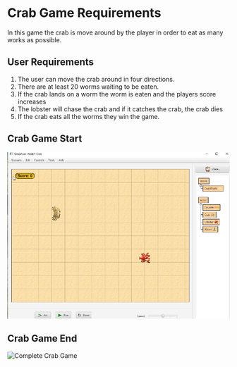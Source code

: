 # Crab Game Requirements
In this game the crab is move around by the player in order to eat as many works as possible.

## User Requirements
1. The user can move the crab around in four directions.
2. There are at least 20 worms waiting to be eaten.
2. If the crab lands on a worm the worm is eaten and the players score increases
3. The lobster will chase the crab and if it catches the crab, the crab dies
4. If the crab eats all the worms they win the game.

## Crab Game Start
![Starting Crab Game ](https://github.com/BNU-CO452/Java-Apps/blob/main/images/Crab%200.png)

## Crab Game End
![Complete Crab Game]()